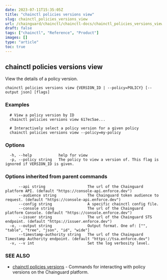 ```yaml
---
date: 2023-07-11T15:35:05Z
title: "chainctl policies versions view"
slug: chainctl_policies_versions_view
url: /chainguard/chainctl/chainctl-docs/chainctl_policies_versions_view/
draft: false
tags: ["chainctl", "Reference", "Product"]
images: []
type: "article"
toc: true
---
```

## chainctl policies versions view

View the details of a policy version.

```
chainctl policies versions view {VERSION_ID | --policy=POLICY} [--output json] [flags]
```

### Examples

```
  # View a policy version by ID
  chainctl policies versions view 617ec5ae...
  
  # Interactively select a policy version for a given policy
  chainctl policies versions view --policy=my-policy
```

### Options

```
  -h, --help            help for view
  -p, --policy string   The policy to view a version of. This flag is ignored if VERSION_ID is given.
```

### Options inherited from parent commands

```
      --api string                   The url of the Chainguard platform API. (default "https://console-api.enforce.dev")
      --audience string              The Chainguard token audience to request. (default "https://console-api.enforce.dev")
      --config string                A specific chainctl config file.
      --console string               The url of the Chainguard platform Console. (default "https://console.enforce.dev")
      --issuer string                The url of the Chainguard STS endpoint. (default "https://issuer.enforce.dev")
  -o, --output string                Output format. One of: ["", "table", "tree", "json", "id", "wide"]
      --timestamp-authority string   The url of the Chainguard Timestamp Authority endpoint. (default "https://tsa.enforce.dev")
  -v, --v int                        Set the log verbosity level.
```

### SEE ALSO

* [chainctl policies versions](/chainguard/chainctl/chainctl-docs/chainctl_policies_versions/)	 - Commands for interacting with policy versions on the Chainguard platform.

